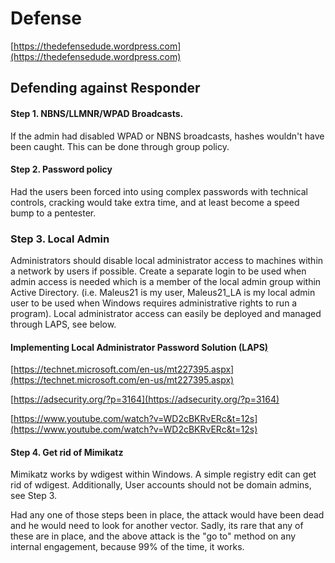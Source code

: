 # Defense

[https://thedefensedude.wordpress.com](https://thedefensedude.wordpress.com)

### 



## Defending against Responder

#### Step 1. NBNS/LLMNR/WPAD Broadcasts. 

If the admin had disabled WPAD or NBNS broadcasts, hashes wouldn't have been caught. This can be done through group policy.

#### Step 2. Password policy

Had the users been forced into using complex passwords with technical controls, cracking would take extra time, and at least become a speed bump to a pentester.

### Step 3. Local Admin

Administrators should disable local administrator access to machines within a network by users if possible. Create a separate login to be used when admin access is needed which is a member of the local admin group within Active Directory. \(i.e. Maleus21 is my user, Maleus21\_LA is my local admin user to be used when Windows requires administrative rights to run a program\). Local administrator access can easily be deployed and managed through LAPS, see below.

#### Implementing Local Administrator Password Solution \(LAPS[\) ](https://technet.microsoft.com/en-us/mt227395.aspx)

[https://technet.microsoft.com/en-us/mt227395.aspx](https://technet.microsoft.com/en-us/mt227395.aspx)

[https://adsecurity.org/?p=3164](https://adsecurity.org/?p=3164)

[https://www.youtube.com/watch?v=WD2cBKRvERc&t=12s](https://www.youtube.com/watch?v=WD2cBKRvERc&t=12s)

#### Step 4. Get rid of Mimikatz 

Mimikatz works by wdigest within Windows. A simple registry edit can get rid of wdigest. Additionally, User accounts should not be domain admins, see Step 3.

Had any one of those steps been in place, the attack would have been dead and he would need to look for another vector. Sadly, its rare that any of these are in place, and the above attack is the "go to" method on any internal engagement, because 99% of the time, it works.

